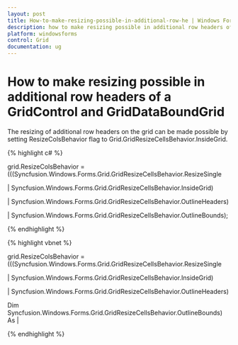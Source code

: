 ```yaml
---
layout: post
title: How-to-make-resizing-possible-in-additional-row-he | Windows Forms | Syncfusion
description: how to make resizing possible in additional row headers of a gridcontrol and griddataboundgrid
platform: windowsforms
control: Grid
documentation: ug
---
```


# How to make resizing possible in additional row headers of a GridControl and GridDataBoundGrid



The resizing of additional row headers on the grid can be made possible by setting ResizeColsBehavior flag to Grid.GridResizeCellsBehavior.InsideGrid.

{% highlight c# %}



grid.ResizeColsBehavior = (((Syncfusion.Windows.Forms.Grid.GridResizeCellsBehavior.ResizeSingle

| Syncfusion.Windows.Forms.Grid.GridResizeCellsBehavior.InsideGrid)

| Syncfusion.Windows.Forms.Grid.GridResizeCellsBehavior.OutlineHeaders)

| Syncfusion.Windows.Forms.Grid.GridResizeCellsBehavior.OutlineBounds);


{% endhighlight %}

{% highlight vbnet %}



grid.ResizeColsBehavior = (((Syncfusion.Windows.Forms.Grid.GridResizeCellsBehavior.ResizeSingle

| Syncfusion.Windows.Forms.Grid.GridResizeCellsBehavior.InsideGrid)

| Syncfusion.Windows.Forms.Grid.GridResizeCellsBehavior.OutlineHeaders)

Dim Syncfusion.Windows.Forms.Grid.GridResizeCellsBehavior.OutlineBounds) As |



{% endhighlight %}
